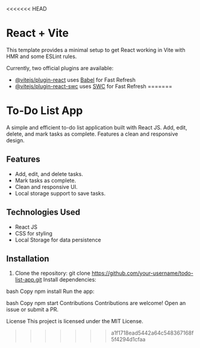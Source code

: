 <<<<<<< HEAD
# React + Vite

This template provides a minimal setup to get React working in Vite with HMR and some ESLint rules.

Currently, two official plugins are available:

- [@vitejs/plugin-react](https://github.com/vitejs/vite-plugin-react/blob/main/packages/plugin-react/README.md) uses [Babel](https://babeljs.io/) for Fast Refresh
- [@vitejs/plugin-react-swc](https://github.com/vitejs/vite-plugin-react-swc) uses [SWC](https://swc.rs/) for Fast Refresh
=======

# To-Do List App

A simple and efficient to-do list application built with React JS. Add, edit, delete, and mark tasks as complete. Features a clean and responsive design.

## Features
- Add, edit, and delete tasks.
- Mark tasks as complete.
- Clean and responsive UI.
- Local storage support to save tasks.

## Technologies Used
- React JS
- CSS for styling
- Local Storage for data persistence

## Installation
1. Clone the repository:
   git clone https://github.com/your-username/todo-list-app.git
Install dependencies:

bash
Copy
npm install
Run the app:

bash
Copy
npm start
Contributions
Contributions are welcome! Open an issue or submit a PR.

License
This project is licensed under the MIT License.
>>>>>>> a1f1718ead5442a64c548367168f5f4294d1cfaa
